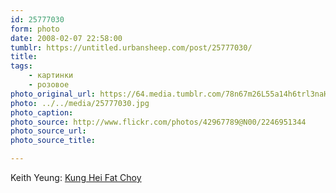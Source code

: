 ```yaml
---
id: 25777030
form: photo
date: 2008-02-07 22:58:00
tumblr: https://untitled.urbansheep.com/post/25777030/
title:
tags:
    - картинки
    - розовое
photo_original_url: https://64.media.tumblr.com/78n67m26L55a14h6trl3naHc_500.jpg
photo: ../../media/25777030.jpg
photo_caption:
photo_source: http://www.flickr.com/photos/42967789@N00/2246951344
photo_source_url:
photo_source_title:

---
```


<p>Keith Yeung: <a href="http://www.flickr.com/photos/42967789@N00/2246951344">Kung Hei Fat Choy</a></p>
